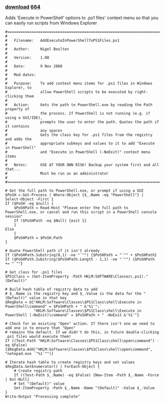﻿---
pid:            663
parent:         0
children:       664
poster:         Nigel Boulton
title:          
date:           2008-11-09 15:32:24
description:    Adds 'Execute in PowerShell' options to .ps1 files' context menu so that you can easily run scripts from Windows Explorer
format:         posh
---

# 

### [download](663.ps1)  [664](664.md)

Adds 'Execute in PowerShell' options to .ps1 files' context menu so that you can easily run scripts from Windows Explorer

```posh
#===================================================================================
#
#	Filename:	AddExecuteInPowerShellToPS1Files.ps1
#
#	Author:		Nigel Boulton
#
#	Version:	1.00
#
#	Date:		9 Nov 2008
#
#	Mod dates:	
#
#	Purpose:	To add context menu items for .ps1 files in Windows Explorer, to
#				allow PowerShell scripts to be executed by right-clicking them
#
#	Action:		Gets the path to PowerShell.exe by reading the Path property of
#				the process. If PowerShell is not running (e.g. if using a GUI/IDE),
#				prompts the user to	enter the path. Quotes the path if it contains
#				any spaces
#				Gets the class key for .ps1 files from the registry and adds the
#				appropriate subkeys and values to it to add "Execute in PowerShell"
#				and "Execute in PowerShell (-NoExit)" context menu items
#
#	Notes:		USE AT YOUR OWN RISK! Backup your system first and all that...
#				Must be run as an administrator
#
#===================================================================================

# Get the full path to PowerShell.exe, or prompt if using a GUI
$PoSH = Get-Process | Where-Object {$_.Name -eq "PowerShell"} | Select-Object -First 1
If ($PoSH -eq $null) {
	$PoSHPath = Read-Host "Please enter the full path to PowerShell.exe, or cancel and run this script in a PowerShell console session"
	If ($PoSHPath -eq $Null) {exit 1}
	}
Else
	{
	$PoSHPath = $PoSH.Path
}

# Quote PowerShell path if it isn't already
If ($PoSHPath.Substring(0,1) -ne "`"") {$PoSHPath = "`"" + $PoSHPath}
If ($PoSHPath.Substring($PoSHPath.Length - 1,1) -ne "`"") {$PoSHPath += "`""}

# Get class for .ps1 files
$PS1Class = (Get-ItemProperty -Path HKLM:SOFTWARE\Classes\.ps1)."(Default)"

# Build hash table of registry data to add
# $_.Name is the registry key and $_.Value is the data for the "(Default)" value in that key
$RegData = @{"HKLM:Software\Classes\$PS1Class\shell\Execute in PowerShell\command" = $PoSHPath + " &'%1'";`
			 "HKLM:Software\Classes\$PS1Class\shell\Execute in PowerShell (-NoExit)\command" = $PoSHPath + " -NoExit &'%1'"}

# Check for an existing "Open" action. If there isn't one we need to add one in to ensure that "Open"
# remains the default. If we didn't do this, in future double-clicking .ps1 files would execute them!
If ((Test-Path "HKLM:Software\Classes\$PS1Class\shell\open\command") -eq $False) {$RegData.Add("HKLM:Software\Classes\$PS1Class\shell\open\command", "notepad.exe `"%1`"")}

# Iterate hash table to create registry keys and set values
$RegData.GetEnumerator() | ForEach-Object {
	# Create registry path
	If ((Test-Path $_.Name) -eq $False) {New-Item -Path $_.Name -Force | Out-Null}
	# Set "(Default)" value
	Set-ItemProperty -Path $_.Name -Name "(Default)" -Value $_.Value
}
Write-Output "Processing complete"

```
